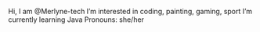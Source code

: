 Hi, I am @Merlyne-tech
I’m interested in coding, painting, gaming, sport
I’m currently learning Java
Pronouns: she/her


<!---
Merlyne-tech/Merlyne-tech is a ✨ special ✨ repository because its `README.md` (this file) appears on your GitHub profile.
You can click the Preview link to take a look at your changes.
--->
